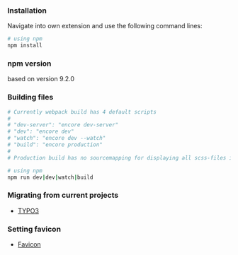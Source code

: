 ### Installation

Navigate into own extension and use the following command lines:

```bash
# using npm
npm install
```

### npm version

based on version 9.2.0

### Building files

```bash
# Currently webpack build has 4 default scripts
#
# "dev-server": "encore dev-server"
# "dev": "encore dev"
# "watch": "encore dev --watch"
# "build": "encore production"
#
# Production build has no sourcemapping for displaying all scss-files into dev-tools

# using npm
npm run dev|dev|watch|build
```

### Migrating from current projects

- [TYPO3](Documentation/TYPO3.md)

### Setting favicon

- [Favicon](Documentation/Favicon.md)
